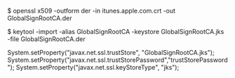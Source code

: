 $ openssl x509 -outform der -in itunes.apple.com.crt -out GlobalSignRootCA.der

$ keytool -import -alias GlobalSignRootCA -keystore GlobalSignRootCA.jks -file GlobalSignRootCA.der

System.setProperty("javax.net.ssl.trustStore", "GlobalSignRootCA.jks");
System.setProperty("javax.net.ssl.trustStorePassword","trustStorePassword");
System.setProperty("javax.net.ssl.keyStoreType", "jks");
